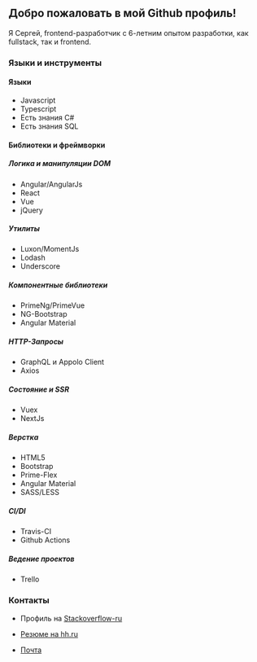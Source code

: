 ## Добро пожаловать в мой Github профиль!

Я Сергей, frontend-разработчик с 6-летним опытом разработки, как fullstack, так и frontend.

### Языки и инструменты

#### Языки

- Javascript
- Typescript
- Есть знания C#
- Есть знания SQL

#### Библиотеки и фреймворки

##### Логика и манипуляции DOM

- Angular/AngularJs
- React
- Vue
- jQuery

##### Утилиты

- Luxon/MomentJs
- Lodash
- Underscore

##### Компонентные библиотеки

- PrimeNg/PrimeVue
- NG-Bootstrap
- Angular Material

##### HTTP-Запросы

- GraphQL и Appolo Client
- Axios

##### Состояние и SSR

- Vuex
- NextJs

##### Верстка

- HTML5
- Bootstrap
- Prime-Flex
- Angular Material
- SASS/LESS

##### CI/DI

- Travis-CI
- Github Actions

##### Ведение проектов

- Trello

### Контакты

- Профиль на [Stackoverflow-ru](https://ru.stackoverflow.com/users/203140/sergey-glazirin)

- [Резюме на hh.ru](https://ekaterinburg.hh.ru/applicant/resumes/view?resume=f4e218d4ff04058d390039ed1f6e4d386f4b53)

- [Почта](mailto:sergey-glazirin@mail.ru)
